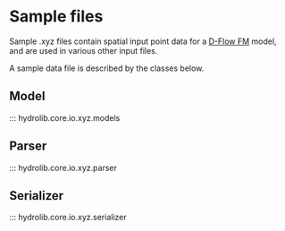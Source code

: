 # Sample files
Sample .xyz files contain spatial input point data
for a [D-Flow FM](glossary.md#d-flow-fm) model,
and are used in various other input files.

A sample data file is described by the classes below.

## Model
::: hydrolib.core.io.xyz.models

## Parser
::: hydrolib.core.io.xyz.parser

## Serializer
::: hydrolib.core.io.xyz.serializer
